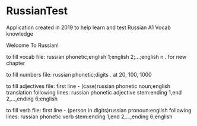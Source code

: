 # RussianTest
Application created in 2019 to help learn and test Russian A1 Vocab knowledge

Welcome To Russian!

to fill vocab file:
russian phonetic;english 1;english 2;...;english n
. for new chapter

to fill numbers file:
russian phonetic;digits
. at 20, 100, 1000

to fill adjectives file:
first line - (case)russian phonetic noun;english translation
following lines: russian phonetic adjective stem:ending 1,end 2,...,ending 6;english

to fill verb file:
first line - (person in digits)russian pronoun:english
following lines: russian phonetic verb stem:ending 1,end 2,...,ending 6;english


